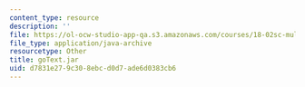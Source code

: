 ```yaml
---
content_type: resource
description: ''
file: https://ol-ocw-studio-app-qa.s3.amazonaws.com/courses/18-02sc-multivariable-calculus-fall-2010/d7831e279c308ebcd0d7ade6d0383cb6_goText.jar
file_type: application/java-archive
resourcetype: Other
title: goText.jar
uid: d7831e27-9c30-8ebc-d0d7-ade6d0383cb6
---
```

